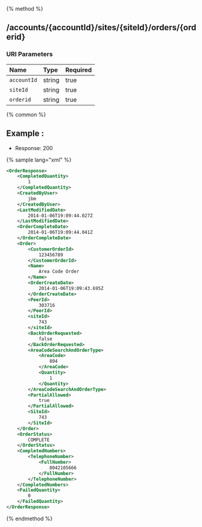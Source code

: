{% method %}
## /accounts/{accountId}/sites/{siteId}/orders/{orderid}




### URI Parameters
| Name | Type | Required |
|:-----|:-----|:---------|
| `accountId` | string | true |
| `siteId` | string | true |
| `orderid` | string | true |






{% common %}


## Example : 

* Response: 200

{% sample lang="xml" %}

```xml
<OrderResponse>
    <CompletedQuantity>
        1
    </CompletedQuantity>
    <CreatedByUser>
        jbm
    </CreatedByUser>
    <LastModifiedDate>
        2014-01-06T19:09:44.027Z
    </LastModifiedDate>
    <OrderCompleteDate>
        2014-01-06T19:09:44.041Z
    </OrderCompleteDate>
    <Order>
        <CustomerOrderId>
            123456789
        </CustomerOrderId>
        <Name>
            Area Code Order
        </Name>
        <OrderCreateDate>
            2014-01-06T19:09:43.695Z
        </OrderCreateDate>
        <PeerId>
            303716
        </PeerId>
        <siteId>
            743
        </siteId>
        <BackOrderRequested>
            false
        </BackOrderRequested>
        <AreaCodeSearchAndOrderType>
            <AreaCode>
                804
            </AreaCode>
            <Quantity>
                1
            </Quantity>
        </AreaCodeSearchAndOrderType>
        <PartialAllowed>
            true
        </PartialAllowed>
        <SiteId>
            743
        </SiteId>
    </Order>
    <OrderStatus>
        COMPLETE
    </OrderStatus>
    <CompletedNumbers>
        <TelephoneNumber>
            <FullNumber>
                8042105666
            </FullNumber>
        </TelephoneNumber>
    </CompletedNumbers>
    <FailedQuantity>
        0
    </FailedQuantity>
</OrderResponse>
```


{% endmethod %}